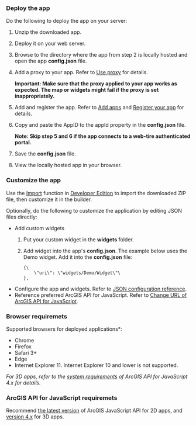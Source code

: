 ### Deploy the app

Do the following to deploy the app on your server:

1.  Unzip the downloaded app.
2.  Deploy it on your web server.
3.  Browse to the directory where the app from step 2 is locally hosted
    and open the app **config.json** file.
4.  Add a proxy to your app. Refer to [Use
    proxy](http://doc.arcgis.com/en/web-appbuilder/manage-apps/use-proxy.htm)
    for details.

    **Important: Make sure that the proxy applied to your app works as
    expected. The map or widgets might fail if the proxy is set
    inappropriately.**
5.  Add and register the app. Refer to  [Add
    apps](http://doc.arcgis.com/en/arcgis-online/share-maps/add-items.htm)
     and [Register your
    app](http://doc.arcgis.com/en/arcgis-online/share-maps/add-items.htm#REG_APP)
    for details.
6.  Copy and paste the AppID to the appId property in
    the **config.json** file.

    **Note: Skip step 5 and 6 if the app connects to a web-tire authenticated
    portal.**
7.  Save the **config.json** file.
8.  View the locally hosted app in your browser.

### Customize the app

Use the
[Import](https://developers.arcgis.com/web-appbuilder/guide/create-import-app.htm#ESRI_SECTION1_CD827E29515941F490AF21F6F2404E35)
function in [Developer
Edition](https://developers.arcgis.com/web-appbuilder/) to import the
downloaded ZIP file, then customize it in the builder.

Optionally, do the following to customize the application by editing
JSON files directly:

-   Add custom widgets
    1.  Put your custom widget in the **widgets** folder.

    2.  Add widget into the app\'s **config.json**.  The example below uses the Demo widget. Add it into the
        **config.json** file:

            {\
                \"uri\": \"widgets/Demo/Widget\"\
            },
-   Configure the app and widgets. Refer to [JSON configuration
    reference](https://developers.arcgis.com/web-appbuilder/api-reference/app-configuration.htm).
-   Reference preferred ArcGIS API for JavaScript. Refer to [Change URL
    of ArcGIS API for
    JavaScript](https://developers.arcgis.com/web-appbuilder/sample-code/change-url-of-arcgis-api-for-javascript.htm).

### Browser requiremets

Supported browsers for deployed applications\*:

-   Chrome
-   Firefox
-   Safari 3+
-   Edge
-   Internet Explorer 11. Internet Explorer 10 and lower is not
    supported.

*For 3D apps, refer to the [system
requirements](https://developers.arcgis.com/javascript/beta/guide/system-requirements/index.html)
of ArcGIS API for JavaScript 4.x for details.*

### ArcGIS API for JavaScript requiremets

Recommend [the latest
version](https://developers.arcgis.com/javascript/jshelp/whats_new.html)
of ArcGIS JavaScript API for 2D apps, and [version
4.x](https://developers.arcgis.com/javascript/) for 3D apps.
